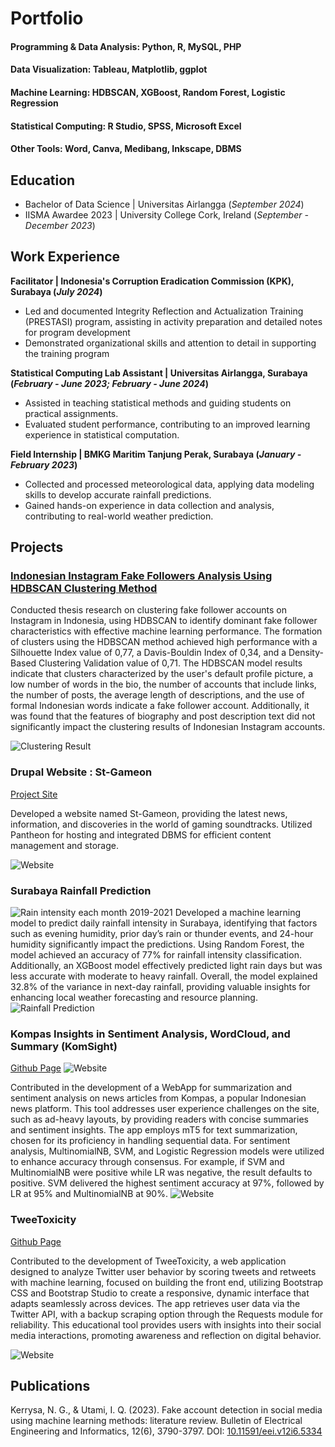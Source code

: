 # Portfolio

#### Programming & Data Analysis: Python, R, MySQL, PHP
#### Data Visualization: Tableau, Matplotlib, ggplot
#### Machine Learning: HDBSCAN, XGBoost, Random Forest, Logistic Regression
#### Statistical Computing: R Studio, SPSS, Microsoft Excel
#### Other Tools: Word, Canva, Medibang, Inkscape, DBMS

## Education		        		
- Bachelor of Data Science | Universitas Airlangga (_September 2024_)
- IISMA Awardee 2023 | University College Cork, Ireland (_September - December 2023_)

## Work Experience
**Facilitator | Indonesia's Corruption Eradication Commission (KPK), Surabaya (_July 2024_)**
- Led and documented Integrity Reflection and Actualization Training (PRESTASI) program, assisting in activity preparation and detailed notes for program development
- Demonstrated organizational skills and attention to detail in supporting the training program

**Statistical Computing Lab Assistant | Universitas Airlangga, Surabaya (_February - June 2023; February - June 2024_)**
- Assisted in teaching statistical methods and guiding students on practical assignments.
- Evaluated student performance, contributing to an improved learning experience in statistical computation.

**Field Internship | BMKG Maritim Tanjung Perak, Surabaya (_January - February 2023_)**
- Collected and processed meteorological data, applying data modeling skills to develop accurate rainfall predictions.
- Gained hands-on experience in data collection and analysis, contributing to real-world weather prediction.

## Projects
### [Indonesian Instagram Fake Followers Analysis Using HDBSCAN Clustering Method]()

Conducted thesis research on clustering fake follower accounts on Instagram in Indonesia, using HDBSCAN to identify dominant fake follower characteristics with effective machine learning performance. The formation of clusters using the HDBSCAN method achieved high performance with a Silhouette Index value of 0,77, a Davis-Bouldin Index of 0,34, and a Density-Based Clustering Validation value of 0,71. The HDBSCAN model results indicate that clusters characterized by the user's default  profile picture, a low number of words in the bio, the number of accounts that include links, the number of posts, the average length of descriptions, and the use of formal Indonesian words indicate a fake follower account. Additionally, it was found that the features of biography and post description text did not significantly impact the clustering results of Indonesian Instagram accounts.

![Clustering Result](/assets/images/cluster_result.png)

### Drupal Website : St-Gameon
[Project Site](https://dev-st-gameon.pantheonsite.io)

Developed a website named St-Gameon, providing the latest news, information, and discoveries in the world of gaming soundtracks. Utilized Pantheon for hosting and integrated DBMS for efficient content management and storage.

![Website](/assets/images/st_gameon.png)

### Surabaya Rainfall Prediction
![Rain intensity each month 2019-2021](/assets/images/rainfall.png)
Developed a machine learning model to predict daily rainfall intensity in Surabaya, identifying that factors such as evening humidity, prior day’s rain or thunder events, and 24-hour humidity significantly impact the predictions. Using Random Forest, the model achieved an accuracy of 77% for rainfall intensity classification. Additionally, an XGBoost model effectively predicted light rain days but was less accurate with moderate to heavy rainfall. Overall, the model explained 32.8% of the variance in next-day rainfall, providing valuable insights for enhancing local weather forecasting and resource planning.
![Rainfall Prediction](/assets/images/prediction.png)

### Kompas Insights in Sentiment Analysis, WordCloud, and Summary (KomSight)
[Github Page](https://github.com/NaliaGK/KomSight)
![Website](/assets/images/komsight1.png)

Contributed in the development of a WebApp for summarization and sentiment analysis on news articles from Kompas, a popular Indonesian news platform. This tool addresses user experience challenges on the site, such as ad-heavy layouts, by providing readers with concise summaries and sentiment insights. The app employs mT5 for text summarization, chosen for its proficiency in handling sequential data. For sentiment analysis, MultinomialNB, SVM, and Logistic Regression models were utilized to enhance accuracy through consensus. For example, if SVM and MultinomialNB were positive while LR was negative, the result defaults to positive. SVM delivered the highest sentiment accuracy at 97%, followed by LR at 95% and MultinomialNB at 90%. 
![Website](/assets/images/komsight2.png)

### TweeToxicity
[Github Page](https://github.com/Neek0tine/Tweetoxicity)

Contributed to the development of TweeToxicity, a web application designed to analyze Twitter user behavior by scoring tweets and retweets with machine learning, focused on building the front end, utilizing Bootstrap CSS and Bootstrap Studio to create a responsive, dynamic interface that adapts seamlessly across devices. The app retrieves user data via the Twitter API, with a backup scraping option through the Requests module for reliability. This educational tool provides users with insights into their social media interactions, promoting awareness and reflection on digital behavior.

![Website](/assets/images/tweetox.png)

## Publications
Kerrysa, N. G., & Utami, I. Q. (2023). Fake account detection in social media using machine learning methods: literature review. Bulletin of Electrical Engineering and Informatics, 12(6), 3790-3797. DOI: [10.11591/eei.v12i6.5334](https://www.beei.org/index.php/EEI/article/view/5334)

